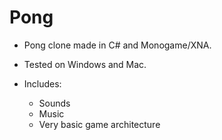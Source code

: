 Pong
====

* Pong clone made in C# and Monogame/XNA.
* Tested on Windows and Mac.

* Includes:
  - Sounds
  - Music
  - Very basic game architecture
